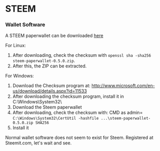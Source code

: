 # STEEM

### Wallet Software

A STEEM paperwallet can be downloaded [here](https://github.com/xeroc/steem-paperwallet/releases/tag/0.5.0)

For Linux:
1. After downloading, check the checksum with `openssl sha -sha256 steem-paperwallet-0.5.0.zip`.
2. After this, the ZIP can be extracted.

For Windows:
1. Download the Checksum program at: http://www.microsoft.com/en-us/download/details.aspx?id=11533
2. After downloading the checksum program, install it in C:\Windows\System32\
3. Download the Steem paperwallet
4. After downloading, check the checksum with: CMD as admin= `C:\Windows\System32\CertUtil -hashfile ...\steem-paperwallet-0.5.0.zip SHA256`
5. Install it

Normal wallet software does not seem to exist for Steem. Registered at Steemit.com, let's wait and see.


